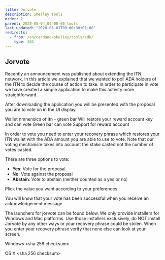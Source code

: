 ```yaml
---
title: Jorvote
description: Shelley tools
order: 2
parent: 2020-05-04_04-00-00_tools
last_updated: "2020-05-01T09:00:00+01:00"
redirects:
  - from: /en/cardano/shelley/tools/sdk/
    type: 301
---
```

## Jorvote

Recently an announcement was published about extending the ITN network. In this article we explained that we wanted to poll ADA holders of the ITN to decide the course of action to take. In order to participate in vote we have created a simple application to make this activity more straightforward. 

After downloading the application you will be presented with the proposal you are to vote on in the UI display. 

Wallet nmnenoics of itn - green bar
Will restore your reward account key and can vote 
Green bar can vote
Support for reward account

In order to vote you need to enter your recovery phrase which restores your ITN wallet with the ADA amount you are able to use to vote. Note that our voting mechanism takes into account the stake casted not the number of votes casted.
    
There are three options to vote:

* **Yes**: Vote for the proposal
* **No**: Vote against the proposal
* **Abstain**: Vote to abstain (neither counted as a yes or no)

Plick the value you want according to your preferences

You will know that your vote has been successful when you receive an acknowledgement message

The launchers for jorvote can be found below. We only provide installers for Windows and Mac platforms. Use those installers exclusively, do NOT install Jorvote by any other ways or your recovery phrase could be stolen. When you enter your recovery phrase verify that none else can look at your screen.

Windows
<url>
<pgp signature>
<sha 256 checksum>

OS X
<url>
<pgp signature>
<sha 256 checksum>
